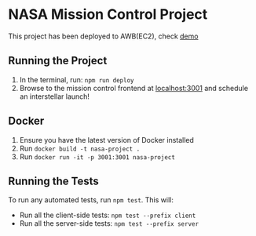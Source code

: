 # NASA Mission Control Project

This project has been deployed to AWB(EC2), check [demo](35.158.111.240:3001)

## Running the Project

1. In the terminal, run: `npm run deploy`
2. Browse to the mission control frontend at [localhost:3001](http://localhost:3001) and schedule an interstellar launch!

## Docker

1. Ensure you have the latest version of Docker installed
2. Run `docker build -t nasa-project .`
3. Run `docker run -it -p 3001:3001 nasa-project`

## Running the Tests

To run any automated tests, run `npm test`. This will: 
* Run all the client-side tests: `npm test --prefix client`
* Run all the server-side tests: `npm test --prefix server` 

